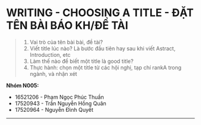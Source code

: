 # WRITING - CHOOSING A TITLE - ĐẶT TÊN BÀI BÁO KH/ĐỀ TÀI

> 1. Vai trò của tên bài bài, đề tài?
> 2. Viết title lúc nào? Là bước đầu tiên hay sau khi viết Astract, Introduction, etc
> 3. Làm thế nào để biết một title là good title?
> 4. Thực hành: chọn một title từ các hội nghị, tạp chí rankA trong ngành, và nhận xét

**Nhóm N005:**

- 16521206 - Phạm Ngọc Phúc Thuần
- 17520943 - Trần Nguyễn Hồng Quân
- 17520964 - Nguyễn Đình Quyết

---
